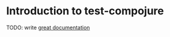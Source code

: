 # Introduction to test-compojure

TODO: write [great documentation](http://jacobian.org/writing/what-to-write/)
